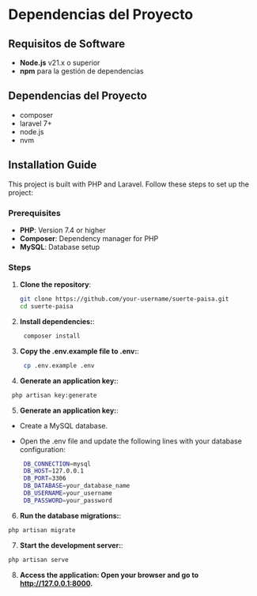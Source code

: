 # Dependencias del Proyecto

## Requisitos de Software

- **Node.js** v21.x o superior
- **npm**  para la gestión de dependencias

## Dependencias del Proyecto
- composer
- laravel 7+
- node.js
- nvm 

## Installation Guide

This project is built with PHP and Laravel. Follow these steps to set up the project:

### Prerequisites
- **PHP**: Version 7.4 or higher
- **Composer**: Dependency manager for PHP
- **MySQL**: Database setup

### Steps

1. **Clone the repository**:
   ```bash
   git clone https://github.com/your-username/suerte-paisa.git
   cd suerte-paisa
   ```

2. **Install dependencies:**:
   ```bash
    composer install
   ```

   
3. **Copy the .env.example file to .env:**:
   ```bash
    cp .env.example .env
   ```

 4. **Generate an application key:**:
   ```bash
    php artisan key:generate
   ```

 5. **Generate an application key:**:

- Create a MySQL database.
- Open the .env file and update the following lines with your database configuration:
 
   ```bash
    DB_CONNECTION=mysql
    DB_HOST=127.0.0.1
    DB_PORT=3306
    DB_DATABASE=your_database_name
    DB_USERNAME=your_username
    DB_PASSWORD=your_password
   ```

6. **Run the database migrations:**:
```bash
php artisan migrate
```


7. **Start the development server:**:
```bash
php artisan serve
```

8. **Access the application: Open your browser and go to http://127.0.0.1:8000.**
